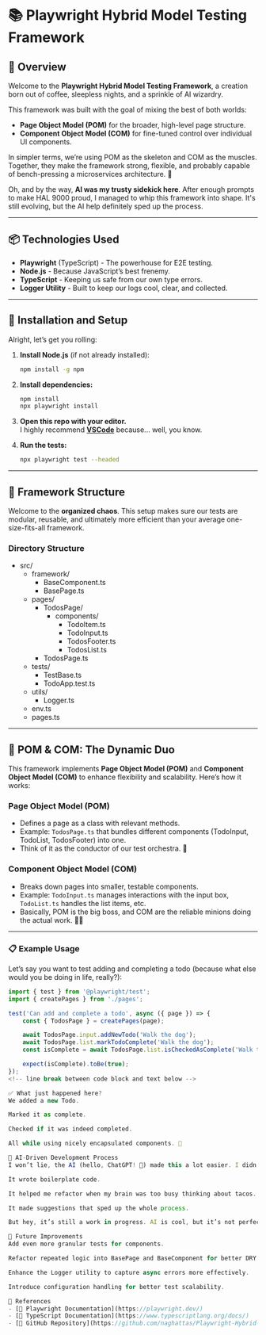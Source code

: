 # 📚 Playwright Hybrid Model Testing Framework

## 🚀 Overview
Welcome to the **Playwright Hybrid Model Testing Framework**, a creation born out of coffee, sleepless nights, and a sprinkle of AI wizardry. 

This framework was built with the goal of mixing the best of both worlds:  
- **Page Object Model (POM)** for the broader, high-level page structure.  
- **Component Object Model (COM)** for fine-tuned control over individual UI components.  

In simpler terms, we’re using POM as the skeleton and COM as the muscles. Together, they make the framework strong, flexible, and probably capable of bench-pressing a microservices architecture. 💪  

Oh, and by the way, **AI was my trusty sidekick here**. After enough prompts to make HAL 9000 proud, I managed to whip this framework into shape. It's still evolving, but the AI help definitely sped up the process.  

---

## 📦 Technologies Used
- **Playwright** (TypeScript) - The powerhouse for E2E testing.
- **Node.js** - Because JavaScript’s best frenemy.  
- **TypeScript** - Keeping us safe from our own type errors.  
- **Logger Utility** - Built to keep our logs cool, clear, and collected.  

---

## 💾 Installation and Setup
Alright, let’s get you rolling:  

1. **Install Node.js** (if not already installed):  
    ```bash
    npm install -g npm
    ```

2. **Install dependencies:**  
    ```bash
    npm install
    npx playwright install
    ```

3. **Open this repo with your editor.**  
    I highly recommend **[VSCode](https://code.visualstudio.com/)** because... well, you know.  

4. **Run the tests:**  
    ```bash
    npx playwright test --headed
    ```

---

## 📂 Framework Structure
Welcome to the **organized chaos**. This setup makes sure our tests are modular, reusable, and ultimately more efficient than your average one-size-fits-all framework.

### **Directory Structure**
- src/
  - framework/
    - BaseComponent.ts
    - BasePage.ts
  - pages/
    - TodosPage/
      - components/
        - TodoItem.ts
        - TodoInput.ts
        - TodosFooter.ts
        - TodosList.ts
    - TodosPage.ts
  - tests/
    - TestBase.ts
    - TodoApp.test.ts
  - utils/
    - Logger.ts
  - env.ts
  - pages.ts

---

## 🧩 POM & COM: The Dynamic Duo
This framework implements **Page Object Model (POM)** and **Component Object Model (COM)** to enhance flexibility and scalability. Here’s how it works:  

### **Page Object Model (POM)**
- Defines a page as a class with relevant methods.  
- Example: `TodosPage.ts` that bundles different components (TodoInput, TodoList, TodosFooter) into one.  
- Think of it as the conductor of our test orchestra. 🎻  

### **Component Object Model (COM)**
- Breaks down pages into smaller, testable components.  
- Example: `TodoInput.ts` manages interactions with the input box, `TodoList.ts` handles the list items, etc.  
- Basically, POM is the big boss, and COM are the reliable minions doing the actual work. 🦸‍♀️

---

### 📋 Example Usage  
Let’s say you want to test adding and completing a todo (because what else would you be doing in life, really?):  

```typescript
import { test } from '@playwright/test';
import { createPages } from './pages';

test('Can add and complete a todo', async ({ page }) => {
    const { TodosPage } = createPages(page);

    await TodosPage.input.addNewTodo('Walk the dog');
    await TodosPage.list.markTodoComplete('Walk the dog');
    const isComplete = await TodosPage.list.isCheckedAsComplete('Walk the dog');

    expect(isComplete).toBe(true);
});
<!-- line break between code block and text below -->

✅ What just happened here?
We added a new Todo.

Marked it as complete.

Checked if it was indeed completed.

All while using nicely encapsulated components. 🎯

🤖 AI-Driven Development Process
I won’t lie, the AI (hello, ChatGPT! 👋) made this a lot easier. I didn’t have to reinvent the wheel; instead, I just kept improving it.

It wrote boilerplate code.

It helped me refactor when my brain was too busy thinking about tacos. 🌮

It made suggestions that sped up the whole process.

But hey, it’s still a work in progress. AI is cool, but it’s not perfect. Yet.

🔮 Future Improvements
Add even more granular tests for components.

Refactor repeated logic into BasePage and BaseComponent for better DRY compliance.

Enhance the Logger utility to capture async errors more effectively.

Introduce configuration handling for better test scalability.

📌 References  
- [📖 Playwright Documentation](https://playwright.dev/)  
- [📖 TypeScript Documentation](https://www.typescriptlang.org/docs/)  
- [📖 GitHub Repository](https://github.com/naghattas/Playwright-Hybrid-Model)  

